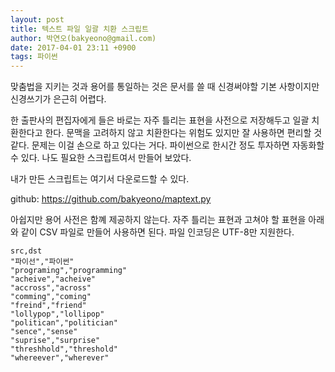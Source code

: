 ```yaml
---
layout: post
title: 텍스트 파일 일괄 치환 스크립트
author: 박연오(bakyeono@gmail.com)
date: 2017-04-01 23:11 +0900
tags: 파이썬
---
```

맞춤법을 지키는 것과 용어를 통일하는 것은 문서를 쓸 때 신경써야할 기본 사항이지만 신경쓰기가 은근히 어렵다.

한 출판사의 편집자에게 들은 바로는 자주 틀리는 표현을 사전으로 저장해두고 일괄 치환한다고 한다. 문맥을 고려하지 않고 치환한다는 위험도 있지만 잘 사용하면 편리할 것 같다. 문제는 이걸 손으로 하고 있다는 거다. 파이썬으로 한시간 정도 투자하면 자동화할 수 있다. 나도 필요한 스크립트여서 만들어 보았다.

내가 만든 스크립트는 여기서 다운로드할 수 있다.

github: <https://github.com/bakyeono/maptext.py>

아쉽지만 용어 사전은 함꼐 제공하지 않는다. 자주 틀리는 표현과 고쳐야 할 표현을 아래와 같이 CSV 파일로 만들어 사용하면 된다. 파일 인코딩은 UTF-8만 지원한다.

```
src,dst
"파이선","파이썬"
"programing","programming"
"acheive","acheive"
"accross","across"
"comming","coming"
"freind","friend"
"lollypop","lollipop"
"politican","politician"
"sence","sense"
"suprise","surprise"
"threshhold","threshold"
"whereever","wherever"
```

